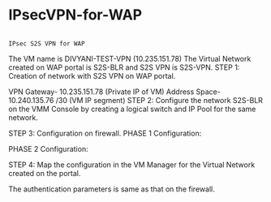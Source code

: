 # IPsecVPN-for-WAP

                                                                      IPsec S2S VPN for WAP

The VM name is DIVYANI-TEST-VPN (10.235.151.78)
The Virtual Network created on WAP portal is S2S-BLR and S2S VPN is S2S-VPN.
STEP 1:
Creation of  network with S2S VPN on WAP portal.
 
VPN Gateway-  10.235.151.78 (Private  IP of VM)
Address Space- 10.240.135.76 /30 (VM IP segment)
STEP 2:
Configure the network  S2S-BLR on the VMM Console by creating a logical switch and IP Pool for the same network.
 





STEP 3:
Configuration on firewall.
PHASE 1 Configuration:
 

PHASE 2 Configuration:
 
STEP 4:
Map the configuration in the VM Manager for the Virtual Network created on the portal.
 
 
The authentication parameters is same as that on the firewall.

















                                                                                



